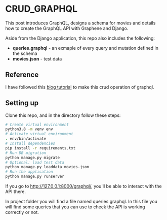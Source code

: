 # CRUD_GRAPHQL

This post introduces GraphQL, designs a schema for movies and details how to create the GraphQL API with Graphene and Django.

Aside from the Django application, this repo also includes the following:

* **queries.graphql** - an exmaple of every query and mutation defined in the schema
* **movies.json** - test data

## Reference
I have followed this [blog tutorial](https://stackabuse.com/building-a-graphql-api-with-django/) to make this crud operation of graphql.

## Setting up

Clone this repo, and in the directory follow these steps:

```bash
# Create virtual environment
python3.8 -m venv env
# Activate virtual environment
. env/bin/activate
# Install dependencies
pip install -r requirements.txt
# Run DB migration
python manage.py migrate
# Optional: load test data
python manage.py loaddata movies.json
# Run the application
python manage.py runserver
```

If you go to http://127.0.0.1:8000/graphql/, you'll be able to interact with the API there.

In project folder you will find a file named queries.graphql. In this file you will find some queries that you can use to check the API is working correctly or not.